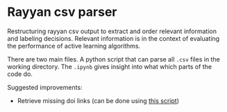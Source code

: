 # Rayyan csv parser
Restructuring rayyan csv output to extract and order relevant information and labeling decisions. Relevant information is in the context of evaluating the performance of active learning algorithms. 

There are two main files. A python script that can parse all `.csv` files in the working directory. The `.ipynb` gives insight into what which parts of the code do. 

Suggested improvements:

* Retrieve missing doi links (can be done using [this script](https://github.com/asreview/synergy-dataset/blob/461a0f757439c226acbc6bc320359001ecd26c69/scripts/enrich.py))
